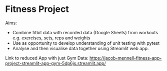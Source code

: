 # Fitness Project

Aims: 
- Combine fitbit data with recorded data (Google Sheets) from workouts
e.g. exercises, sets, reps and weights
- Use as opportunity to develop understanding of unit testing with pytest
- Analyse and then visualise data together using Streamlit web app.


Link to reduced App with just Gym Data:
https://jacob-mennell-fitness-app-project-streamlit-app-gym-5dp6js.streamlit.app/
